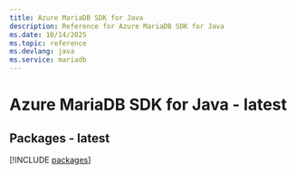 ```yaml
---
title: Azure MariaDB SDK for Java
description: Reference for Azure MariaDB SDK for Java
ms.date: 10/14/2025
ms.topic: reference
ms.devlang: java
ms.service: mariadb
---
```

# Azure MariaDB SDK for Java - latest
## Packages - latest
[!INCLUDE [packages](mariadb-index.md)]